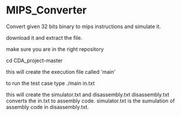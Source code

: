 MIPS_Converter
===

Convert given 32 bits binary to mips instructions and simulate it.


download it and extract the file.


make sure you are in the right repository       
<p>cd CDA_project-master</p>   

this will create the execution file called 'main'

to run the test case type 
          ./main in.txt

this will create the simulator.txt and disassembly.txt
disassembly.txt converts the in.txt to assembly code.
simulator.txt is the sumulation of assembly code in disassembly.txt.
